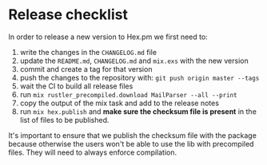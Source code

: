 # Release checklist

In order to release a new version to Hex.pm we first need to:

1. write the changes in the `CHANGELOG.md` file
2. update the `README.md`, `CHANGELOG.md` and `mix.exs` with the new version
3. commit and create a tag for that version
4. push the changes to the repository with: `git push origin master --tags`
5. wait the CI to build all release files
6. run `mix rustler_precompiled.download MailParser --all --print`
7. copy the output of the mix task and add to the release notes
8. run `mix hex.publish` and **make sure the checksum file is present**
   in the list of files to be published.

It's important to ensure that we publish the checksum file with the
package because otherwise the users won't be able to use the lib
with precompiled files. They will need to always enforce compilation.
